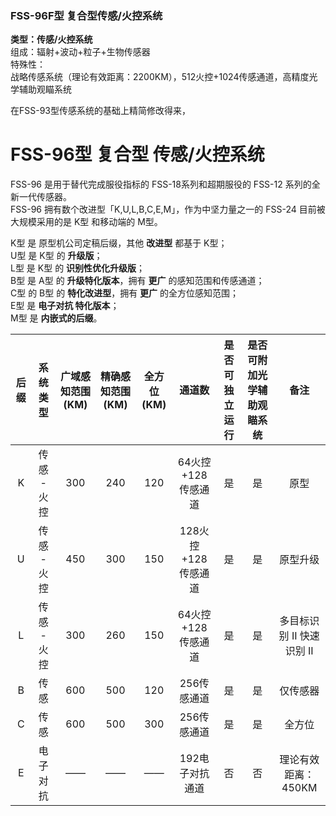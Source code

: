 ### FSS-96F型 复合型传感/火控系统

**类型：传感/火控系统**  
组成：辐射+波动+粒子+生物传感器  
特殊性：  
战略传感系统（理论有效距离：2200KM），512火控+1024传感通道，高精度光学辅助观瞄系统

在FSS-93型传感系统的基础上精简修改得来，



# FSS-96型 复合型 传感/火控系统

FSS-96 是用于替代完成服役指标的 FSS-18系列和超期服役的 FSS-12 系列的全新一代传感器。  
FSS-96 拥有数个改进型「K,U,L,B,C,E,M」，作为中坚力量之一的 FSS-24 目前被大规模采用的是 K型 和移动端的 M型。

K型 是 原型机公司定稿后缀，其他 **改进型** 都基于 K型；  
U型 是 K型 的 **升级版**；  
L型 是 K型 的 **识别性优化升级版**；  
B型 是 A型 的 **升级特化版本**，拥有 **更广** 的感知范围和传感通道；  
C型 的 B型 的 **特化改进型**，拥有 **更广** 的全方位感知范围；  
E型 是 **电子对抗 特化版本**；  
M型 是 **内嵌式的后缀**。

| 后缀 |  系统类型   | 广域感知范围(KM) | 精确感知范围(KM) | 全方位(KM) |       通道数        | 是否可独立运行 | 是否可附加光学辅助观瞄系统 |           备注            |
| :--: | :---------: | :--------------: | :--------------: | :--------: | :-----------------: | :------------: | :------------------------: | :-----------------------: |
|  K   | 传感 - 火控 |       300        |       240        |    120     | 64火控+128传感通道  |       是       |             是             |           原型            |
|  U   | 传感 - 火控 |       450        |       300        |    150     | 128火控+128传感通道 |       是       |             是             |         原型升级          |
|  L   | 传感 - 火控 |       300        |       260        |    150     | 64火控+128传感通道  |       是       |             是             | 多目标识别 II 快速识别 II |
|  B   |    传感     |       600        |       500        |    120     |     256传感通道     |       是       |             是             |         仅传感器          |
|  C   |    传感     |       600        |       500        |    300     |     256传感通道     |       是       |             是             |          全方位           |
|  E   |  电子对抗   |        ——        |        ——        |     ——     |   192电子对抗通道   |       否       |             否             |    理论有效距离：450KM    |
